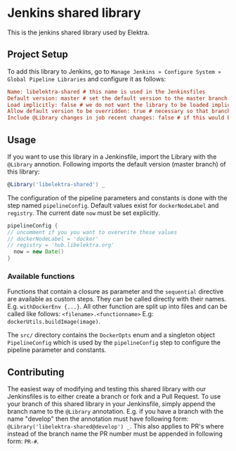 # Jenkins shared library

This is the jenkins shared library used by Elektra.

## Project Setup

To add this library to Jenkins, go to `Manage Jenkins » Configure System » Global Pipeline Libraries` and configure it as follows:
```ini
Name: libelektra-shared # this name is used in the Jenkinsfiles
Default version: master # set the default version to the master branch
Load implicitly: false # we do not want the library to be loaded implicitly, only with @Library
Allow default version to be overridden: true # necessary so that branches or forks can test their version
Include @Library changes in job recent changes: false # if this would be set to true, all open PR's would be restartet
```

## Usage
If you want to use this library in a Jenkinsfile, import the Library with the `@Library` annotion.
Following imports the default version (master branch) of this library:

```groovy
@Library('libelektra-shared') _
```

The configuration of the pipeline parameters and constants is done with the step named `pipelineConfig`.
Default values exist for `dockerNodeLabel` and `registry`. The current date `now` must be set explicitly.

```groovy
pipelineConfig {
// uncomment if you you want to overwrite these values
// dockerNodeLabel = 'docker'
// registry = 'hub.libelektra.org'
  now = new Date()
}
```

### Available functions

Functions that contain a closure as parameter and the `sequential` directive are available as custom steps. They can be called directly with their names. E.g. `withDockerEnv {...}`.
All other function are split up into files and can be called like follows: `<filename>.<functionname>` E.g: `dockerUtils.buildImage(image)`.

The `src/` directory contains the `DockerOpts` enum and a singleton object `PipelineConfig` which is used by the `pipelineConfig` step to configure the pipeline parameter and constants.


## Contributing

The easiest way of modifying and testing this shared library with our Jenkinsfiles is to either create a branch or fork and a Pull Request.
To use your branch of this shared library in your Jenkinsfile, simply append the branch name to the `@Library` annotation.
E.g. if you have a branch with the name "develop" then the annotation must have following form: `@Library('libelektra-shared@develop') _`. 
This also applies to PR's where instead of the branch name the PR number must be appended in following form: `PR-#`.


